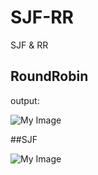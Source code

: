 # SJF-RR
SJF &amp; RR

## RoundRobin

output: 

![My Image](RR.jpg)


##SJF 

![My Image](SJF.jpg)



